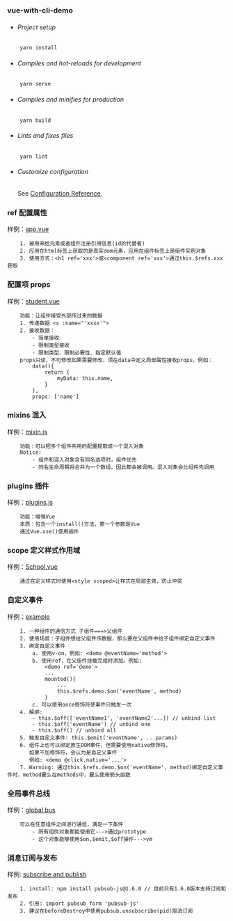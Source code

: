 ### vue-with-cli-demo

- ###### Project setup

```
    yarn install
```

- ###### Compiles and hot-reloads for development

```
    yarn serve
```

- ###### Compiles and minifies for production

```
    yarn build
```

- ###### Lints and fixes files

```
    yarn lint
```

- ###### Customize configuration
  See [Configuration Reference](https://cli.vuejs.org/config/).

### ref 配置属性

样例：[app.vue](./02_ref_props_src/App.vue)

```
    1. 被用来给元素或者组件注册引用信息(id的代替者)
    2. 应用在html标签上获取的是真实dom元素，应用在组件标签上是组件实例对象
    3. 使用方式：<h1 ref='xxx'>或<component ref='xxx'>通过this.$refs.xxx获取
```

### 配置项 props

样例：[student.vue](./02_ref_props_src/components/Student.vue)

```
    功能：让组件接受外部传过来的数据
    1. 传递数据 <s :name="'xxxx'">
    2. 接收数据：
        - 简单接收
        - 限制类型接收
        - 限制类型、限制必要性、指定默认值
    props只读，不可修改如果需要修改，须在data中定义局部属性接收props。例如：
        data(){
            return {
                myData: this.name,
            }
        },
        props: ['name']
```

### mixins 混入

样例：[mixin.js](./03_mixin_plugin_scoped_src/mixin.js)

```
    功能：可以把多个组件共用的配置提取成一个混入对象
    Notice:
        - 组件和混入对象含有同名选项时，组件优先
        - 同名生命周期将合并为一个数组，因此都会被调用。混入对象会比组件先调用
```

### plugins 插件

样例：[plugins.js](./03_mixin_plugin_scoped_src/plugins.js)

```
    功能：增强Vue
    本质：包含一个install()方法，第一个参数是Vue
    通过Vue.use()使用插件
```

### scope 定义样式作用域

样例：[School.vue](./03_mixin_plugin_scoped_src/components/School.vue)

```
    通过在定义样式时使用<style scoped>让样式在局部生效，防止冲突
```

### 自定义事件

样例：[example](./04_customEvent_src)

```
    1. 一种组件的通信方式 子组件===>父组件
    2. 使用场景：子组件想给父组件传数据，那么要在父组件中给子组件绑定自定义事件
    3. 绑定自定义事件
        a. 使用v-on，例如: <demo @eventName='method'>
        b. 使用ref，在父组件挂载完成时添加。例如:
            <demo ref='demo'>
            ...
            mounted(){
                ...
                this.$refs.demo.$on('eventName', method)
            }
        c. 可以使用once修饰符使事件只触发一次
    4. 解绑:
        - this.$off(['eventName1', 'eventName2'...]) // unbind list
        - this.$off('eventName') // unbind one
        - this.$off() // unbind all
    5. 触发自定义事件: this.$emit('eventName', ...params)
    6. 组件上也可以绑定原生DOM事件，但需要使用native修饰符。
       如果不加修饰符，会认为是自定义事件
       例如: <demo @click.native='...'>
    7. Warning: 通过this.$refs.demo.$on('eventName', method)绑定自定义事件时，method要么在methods中，要么使用箭头函数
```

### 全局事件总线
样例：[global bus](./05_global_bus_src/)
```
    可以在任意组件之间进行通信，满足一下条件
        - 所有组件对象都能使用它--->通过prototype
        - 这个对象能够使用$on,$emit,$off操作--->vm
```

### 消息订阅与发布
样例: [subscribe and publish](./06_subAndPub_src/)
```
    1. install: npm install pubsub-js@1.6.0 // 目前只有1.6.0版本支持订阅和发布
    2. 引用: import pubsub form 'pubsub-js'
    3. 建议在beforeDestroy中使用pubsub.unsubscribe(pid)取消订阅
```
